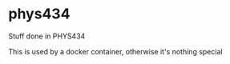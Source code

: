 # phys434
Stuff done in PHYS434  

This is used by a docker container, otherwise it's nothing special
